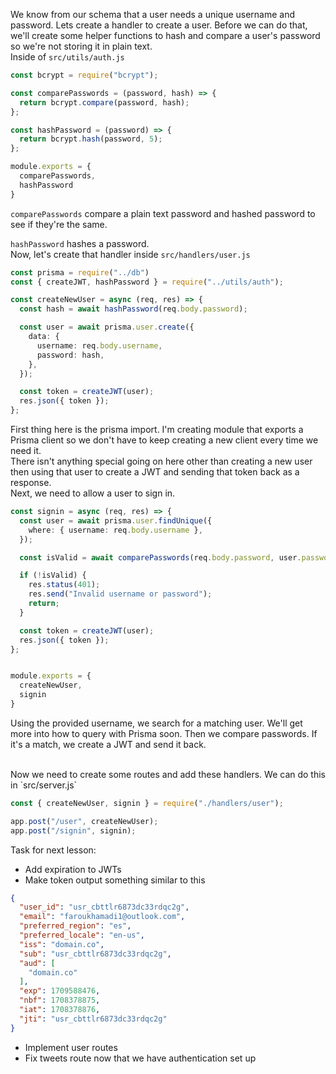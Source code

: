 We know from our schema that a user needs a unique username and password. Lets create a handler to create a user. Before we can do that, we'll create some helper functions to hash and compare a user's password so we're not storing it in plain text.
<br>
Inside of `src/utils/auth.js`

```ts
const bcrypt = require("bcrypt");

const comparePasswords = (password, hash) => {
  return bcrypt.compare(password, hash);
};

const hashPassword = (password) => {
  return bcrypt.hash(password, 5);
};

module.exports = {
  comparePasswords,
  hashPassword
}
```

`comparePasswords` compare a plain text password and hashed password to see if they're the same.
<br>

`hashPassword` hashes a password.
<br>
Now, let's create that handler inside `src/handlers/user.js`

```ts
const prisma = require("../db")
const { createJWT, hashPassword } = require("../utils/auth");

const createNewUser = async (req, res) => {
  const hash = await hashPassword(req.body.password);

  const user = await prisma.user.create({
    data: {
      username: req.body.username,
      password: hash,
    },
  });

  const token = createJWT(user);
  res.json({ token });
};
```

First thing here is the prisma import. I'm creating module that exports a Prisma client so we don't have to keep creating a new client every time we need it.
<br>
There isn't anything special going on here other than creating a new user then using that user to create a JWT and sending that token back as a response.
<br>
Next, we need to allow a user to sign in.

```ts
const signin = async (req, res) => {
  const user = await prisma.user.findUnique({
    where: { username: req.body.username },
  });

  const isValid = await comparePasswords(req.body.password, user.password);

  if (!isValid) {
    res.status(401);
    res.send("Invalid username or password");
    return;
  }

  const token = createJWT(user);
  res.json({ token });
};


module.exports = {
  createNewUser,
  signin
}

```

Using the provided username, we search for a matching user. We'll get more into how to query with Prisma soon. Then we compare passwords. If it's a match, we create a JWT and send it back.

<br>
Now we need to create some routes and add these handlers. We can do this in `src/server.js`

```ts
const { createNewUser, signin } = require("./handlers/user");

app.post("/user", createNewUser);
app.post("/signin", signin);
```

Task for next lesson:

- Add expiration to JWTs
- Make token output something similar to this

```json
{
  "user_id": "usr_cbttlr6873dc33rdqc2g",
  "email": "faroukhamadi1@outlook.com",
  "preferred_region": "es",
  "preferred_locale": "en-us",
  "iss": "domain.co",
  "sub": "usr_cbttlr6873dc33rdqc2g",
  "aud": [
    "domain.co"
  ],
  "exp": 1709588476,
  "nbf": 1708378875,
  "iat": 1708378876,
  "jti": "usr_cbttlr6873dc33rdqc2g"
}
```

- Implement user routes
- Fix tweets route now that we have authentication set up
